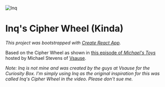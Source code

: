 ![Inq](https://www.curiositybox.com/images/galleries/gallery/inq-the-curiosity-mascot-full-shadows.png)

# Inq's Cipher Wheel (Kinda)


*This project was bootstrapped with [Create React App](https://github.com/facebookincubator/create-react-app).*

Based on the Cipher Wheel as shown in [this episode of *Michael's Toys*](https://youtu.be/TvsiLV7RLx4) hosted by Michael Stevens of [Vsause](https://www.youtube.com/channel/UC6nSFpj9HTCZ5t-N3Rm3-HA).

*Note: Inq is not mine and was created by the guys at Vsause for the Curiosity Box. I'm simply using Inq as the original inspiration for this was called Inq's Cipher Wheel in the video. Please don't sue me.*